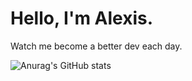 # Hello, I'm Alexis.

Watch me become a better dev each day.

![Anurag's GitHub stats](https://github-readme-stats.vercel.app/api?username=alejoreyna&show_icons=true&theme=radical)
<!--
**AlejoReyna/alejoreyna** is a ✨ _special_ ✨ repository because its `README.md` (this file) appears on your GitHub profile.

Here are some ideas to get you started:

- 🔭 I’m currently working on ...
- 🌱 I’m currently learning ...
- 👯 I’m looking to collaborate on ...
- 🤔 I’m looking for help with ...
- 💬 Ask me about ...
- 📫 How to reach me: ...
- 😄 Pronouns: ...
- ⚡ Fun fact: ...
-->
